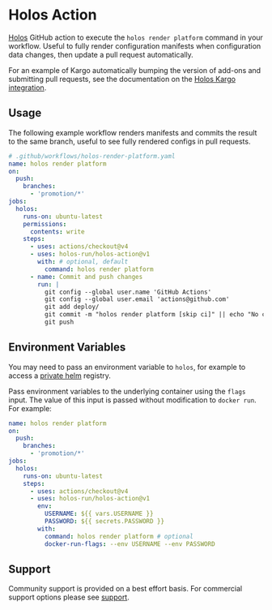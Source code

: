 # Holos Action

[Holos] GitHub action to execute the `holos render platform` command in your
workflow.  Useful to fully render configuration manifests when configuration
data changes, then update a pull request automatically.

For an example of Kargo automatically bumping the version of add-ons and
submitting pull requests, see the documentation on the [Holos Kargo
integration](https://holos.run/docs/kargo/).

## Usage

The following example workflow renders manifests and commits the result to the
same branch, useful to see fully rendered configs in pull requests.

```yaml
# .github/workflows/holos-render-platform.yaml
name: holos render platform
on:
  push:
    branches:
      - 'promotion/*'
jobs:
  holos:
    runs-on: ubuntu-latest
    permissions:
      contents: write
    steps:
      - uses: actions/checkout@v4
      - uses: holos-run/holos-action@v1
        with: # optional, default
          command: holos render platform
      - name: Commit and push changes
        run: |
          git config --global user.name 'GitHub Actions'
          git config --global user.email 'actions@github.com'
          git add deploy/
          git commit -m "holos render platform [skip ci]" || echo "No changes to commit"
          git push
```

## Environment Variables

You may need to pass an environment variable to `holos`, for example to access a
[private helm](https://holos.run/docs/v1alpha5/topics/private-helm/) registry.

Pass environment variables to the underlying container using the `flags` input.
The value of this input is passed without modification to `docker run`.  For
example:

```yaml
name: holos render platform
on:
  push:
    branches:
      - 'promotion/*'
jobs:
  holos:
    runs-on: ubuntu-latest
    steps:
      - uses: actions/checkout@v4
      - uses: holos-run/holos-action@v1
        env:
          USERNAME: ${{ vars.USERNAME }}
          PASSWORD: ${{ secrets.PASSWORD }}
        with:
          command: holos render platform # optional
          docker-run-flags: --env USERNAME --env PASSWORD
```

## Support

Community support is provided on a best effort basis.  For commercial support
options please see [support].

[Holos]: https://holos.run/docs/overview/
[support]: https://holos.run/docs/support/
